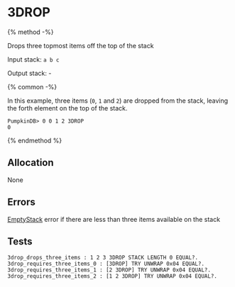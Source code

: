 # 3DROP

{% method -%}

Drops three topmost items off the top of the stack

Input stack: `a b c`

Output stack: -

{% common -%}

In this example, three items (`0`, `1` and `2`) are dropped from the stack,
leaving the forth element on the top of the stack.

```
PumpkinDB> 0 0 1 2 3DROP
0
```

{% endmethod %}

## Allocation

None

## Errors

[EmptyStack](./errors/EmptyStack.md) error if there are less than three items available on the stack

## Tests

```test
3drop_drops_three_items : 1 2 3 3DROP STACK LENGTH 0 EQUAL?.
3drop_requires_three_items_0 : [3DROP] TRY UNWRAP 0x04 EQUAL?.
3drop_requires_three_items_1 : [2 3DROP] TRY UNWRAP 0x04 EQUAL?.
3drop_requires_three_items_2 : [1 2 3DROP] TRY UNWRAP 0x04 EQUAL?.
```